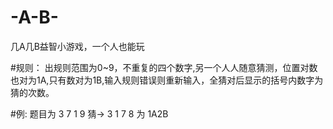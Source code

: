 # -A-B-
几A几B益智小游戏，一个人也能玩

#规则：
出规则范围为0~9，不重复的四个数字,另一个人人随意猜测，位置对数也对为1A,只有数对为1B,输入规则错误则重新输入，全猜对后显示的括号内数字为猜的次数。

#例: 
题目为 3 7 1 9
猜-> 3 1 7 8 为 1A2B
